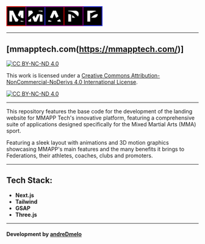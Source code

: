 <img src="public/images/logos/mmapp/logo_lg.webp" width="50%" syt height="50%" />

-------
## [mmapptech.com(https://mmapptech.com/)]

[![CC BY-NC-ND 4.0][cc-by-nc-nd-shield]][cc-by-nc-nd]

This work is licensed under a
[Creative Commons Attribution-NonCommercial-NoDerivs 4.0 International License][cc-by-nc-nd].

[![CC BY-NC-ND 4.0][cc-by-nc-nd-image]][cc-by-nc-nd]

[cc-by-nc-nd]: http://creativecommons.org/licenses/by-nc-nd/4.0/
[cc-by-nc-nd-image]: https://licensebuttons.net/l/by-nc-nd/4.0/88x31.png
[cc-by-nc-nd-shield]: https://img.shields.io/badge/License-CC%20BY--NC--ND%204.0-lightgrey.svg

-------

This repository features the base code for the development of the landing website for MMAPP Tech's innovative platform, featuring a comprehensive suite of applications designed specifically for the Mixed Martial Arts (MMA) sport.

Featuring a sleek layout with animations and 3D motion graphics showcasing MMAPP's main features and the many benefits it brings to Federations, their athletes, coaches, clubs and promoters.

-------

## Tech Stack:

* **Next.js**
* **Tailwind**
* **GSAP**
* **Three.js**

-------

#### Development by [andreDmelo](https://andredmelo.dev/)